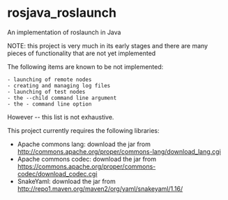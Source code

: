# rosjava_roslaunch
An implementation of roslaunch in Java

NOTE: this project is very much in its early stages and there are many pieces of functionality that are not yet implemented

The following items are known to be not implemented:

    - launching of remote nodes
    - creating and managing log files
    - launching of test nodes
    - the --child command line argument
    - the - command line option

However -- this list is not exhaustive.

This project currently requires the following libraries:

  - Apache commons lang:
    download the jar from http://commons.apache.org/proper/commons-lang/download_lang.cgi
  - Apache commons codec:
    download the jar from https://commons.apache.org/proper/commons-codec/download_codec.cgi
  - SnakeYaml:
    download the jar from http://repo1.maven.org/maven2/org/yaml/snakeyaml/1.16/